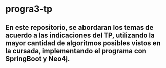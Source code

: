 # progra3-tp

## En este repositorio, se abordaran los temas de acuerdo a las indicaciones del TP, utilizando la mayor cantidad de algoritmos posibles vistos en la cursada, implementando el programa con SpringBoot y Neo4j.

